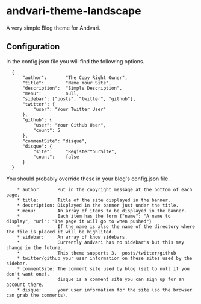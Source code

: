 # andvari-theme-landscape

A very simple Blog theme for Andvari.


## Configuration

In the config.json file you will find the following options.

      {
          "author":       "The Copy Right Owner",
          "title":        "Name Your Site",
          "description":  "Simple Description",
          "menu":         null,
          "sidebar": ["posts", "twitter", "github"],
          "twitter": {
              "user": "Your Twitter User"
          },
          "github": {
              "user": "Your Github User",
              "count": 5
          },
          "commentSite": "disque",
          "disque": {
              "site":     "RegisterYourSite",
              "count":    false
          }
      }

You should probably override these in your blog's config.json file.

        * author:      Put in the copyright message at the bottom of each page.
        * title:       Title of the site displayed in the banner.
        * description: Displayed in the banner just under the title.
        * menu:        An array of items to be displayed in the banner.
        *              Each item has the form {"name": "A name to display", "url": "The page it will go to when pushed"}
        *              If the name is also the name of the directory where the file is placed it will be highlited.
        * sidebar:     An array of know sidebars.
        *              Currently Andvari has no sidebar's but this may change in the future.
        *              This theme supports 3.  posts/twitter/github
        * twitter/github your user information on these sites used by the sidebar.
        * commentSite: The comment site used by blog (set to null if you don't want one).
        *              disque is a comment site you can sign up for an account there.
        * disque:      your user information for the site (so the browser can grab the comments).
